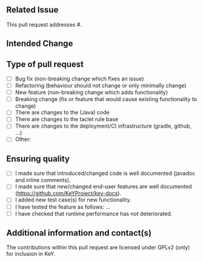 <!--
Thanks for submitting this pull request for KeY.
Since the project has a strict review policy, please make the
reviewer's job easier by providing the necessary information
in the text below. The comments may remain since they will be
invisible when showing the PR.
-->

## Related Issue

<!-- Please remove if this PR is not related to an issue. -->
<!-- Please add number if it is in answer to an issue. -->
This pull request addresses #.

## Intended Change

<!-- Please give a brief description of what behaviour changes and 
     why it should be changed. -->

## Type of pull request

<!--- What types of changes does your code introduce? Put an `x` in the box(es) that apply: -->

- [ ] Bug fix (non-breaking change which fixes an issue)
- [ ] Refactoring (behaviour should not change or only minimally change)
- [ ] New feature (non-breaking change which adds functionality)
- [ ] Breaking change (fix or feature that would cause existing functionality to change)
- [ ] There are changes to the (Java) code
- [ ] There are changes to the taclet rule base
- [ ] There are changes to the deployment/CI infrastructure (gradle, github, ...)
- [ ] Other: 

## Ensuring quality
    
- [ ] I made sure that introduced/changed code is well documented (javadoc and inline comments).
- [ ] I made sure that new/changed end-user features are well documented (https://github.com/KeYProject/key-docs).
- [ ] I added new test case(s) for new functionality.
- [ ] I have tested the feature as follows: ...
- [ ] I have checked that runtime performance has not deteriorated.

## Additional information and contact(s)

<!-- Add further information to help the reviewer understand the request.
     Leave empty if you are sure the reviewer does not need more
     
     Who apart from yourself is involved in this pull request?
     Use @mentions to refer to them here.
     Use Co-Authored-By in your git commits if applicable. -->
     
<!-- DRAFT MODE: Please note that on the button to submit this pull
     request you can select between submitting a merge-ready request
     or one in draft mode (still evolving). 
     Please use the draft mode unless you think that your proposal
     should be brought onto master in the current form. -->

The contributions within this pull request are licensed under GPLv2 (only) for inclusion in KeY.
